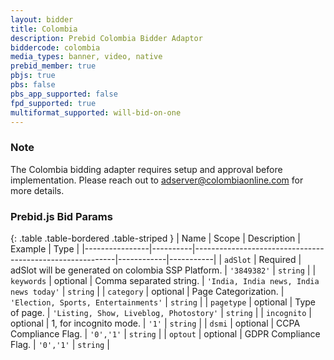 ```yaml
---
layout: bidder
title: Colombia
description: Prebid Colombia Bidder Adaptor
biddercode: colombia
media_types: banner, video, native
prebid_member: true
pbjs: true
pbs: false
pbs_app_supported: false
fpd_supported: true
multiformat_supported: will-bid-on-one
---
```


### Note

The Colombia bidding adapter requires setup and approval before implementation. Please reach out to <adserver@colombiaonline.com> for more details.

### Prebid.js Bid Params

{: .table .table-bordered .table-striped }
| Name           | Scope    | Description                                              | Example    | Type      |
|----------------|----------|----------------------------------------------------------|------------|-----------|
| `adSlot` | Required | adSlot will be generated on colombia SSP Platform. | `'3849382'`        | `string` |
| `keywords` | optional | Comma separated string. | `'India, India news, India news today'`        | `string` |
| `category` | optional | Page Categorization. | `'Election, Sports, Entertainments'`        | `string` |
| `pagetype` | optional | Type of page. | `'Listing, Show, Liveblog, Photostory'`        | `string` |
| `incognito` | optional | 1, for incognito mode. | `'1'`        | `string` |
| `dsmi` | optional | CCPA Compliance Flag. | `'0','1'`        | `string` |
| `optout` | optional | GDPR Compliance Flag. | `'0','1'`        | `string` |
